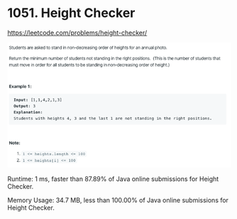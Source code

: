# 1051. Height Checker

https://leetcode.com/problems/height-checker/

![image](image.png)

Runtime: 1 ms, faster than 87.89% of Java online submissions for Height Checker.

Memory Usage: 34.7 MB, less than 100.00% of Java online submissions for Height Checker.